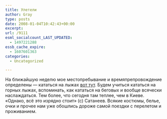 ```yaml
---
title: Улетели
author: Gray
type: posts
date: 2008-01-04T10:42:43+00:00
excerpt:
url: /9111
esml_socialcount_LAST_UPDATED:
  - 1497221288
essb_cache_expire:
  - 1607601363
categories:
  - Uncategorized

---
```








На ближайшую неделю мое местопребывание и времяпрепровождение определены &#8212; кататься на лыжах <a href="http://www.spindleruv-mlyn.com/en/" target="_blank">вот тут</a>. Будем учиться кататься на горных лыжах, вспоминать, как кататься на беговых и вообще всячески наслаждаться. Тем более, что сегодня там теплее, чем в Киеве.  
&#171;Однако, всё это изрядно стоит&#187; (с) Сатанеев. Всякие костюмы, белье, очки и прочее нам уже обошлись дороже самой поездки с перелетом и проживанием.